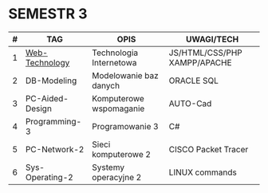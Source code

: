 # SEMESTR 3
| #   | TAG                                 | OPIS                    | UWAGI/TECH                   |
| --- | ----------------------------------- | ----------------------- | ---------------------------- |
| 1   | [Web-Technology](./web-technology/) | Technologia Internetowa | JS/HTML/CSS/PHP XAMPP/APACHE |
| 2   | DB-Modeling                         | Modelowanie baz danych  | ORACLE SQL                   |
| 3   | PC-Aided-Design                     | Komputerowe wspomaganie | AUTO-Cad                     |
| 4   | Programming-3                       | Programowanie 3         | C#                           |
| 5   | PC-Network-2                        | Sieci komputerowe 2     | CISCO Packet Tracer          |
| 6   | Sys-Operating-2                     | Systemy operacyjne 2    | LINUX commands               |